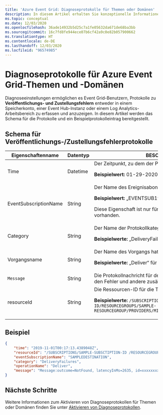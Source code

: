 ```yaml
---
title: 'Azure Event Grid: Diagnoseprotokolle für Themen oder Domänen'
description: In diesem Artikel erhalten Sie konzeptionelle Informationen über Diagnoseprotokolle für ein Azure Event Grid-Thema oder eine -Domäne.
ms.topic: conceptual
ms.date: 12/03/2020
ms.openlocfilehash: 36ade14932b5d25c7a1fe05632da671de68ba3bb
ms.sourcegitcommit: 16c7fd8fe944ece07b6cf42a9c0e82b057900662
ms.translationtype: HT
ms.contentlocale: de-DE
ms.lasthandoff: 12/03/2020
ms.locfileid: "96574985"
---
```

#  <a name="diagnostic-logs-for-azure-event-grid-topicsdomains"></a>Diagnoseprotokolle für Azure Event Grid-Themen und -Domänen
Diagnoseeinstellungen ermöglichen es Event Grid-Benutzern, Protokolle zu **Veröffentlichungs- und Zustellungsfehlern** entweder in einem Speicherkonto, einer Event Hub-Instanz oder einem Log Analytics-Arbeitsbereich zu erfassen und anzuzeigen. In diesem Artikel werden das Schema für die Protokolle und ein Beispielprotokolleintrag bereitgestellt.


## <a name="schema-for-publishdelivery-failure-logs"></a>Schema für Veröffentlichungs-/Zustellungsfehlerprotokolle

| Eigenschaftenname | Datentyp | BESCHREIBUNG |
| ------------- | --------- | ----------- | 
| Time | Datetime | Der Zeitpunkt, zu dem der Protokolleintrag generiert wurde. <p>**Beispielwert:**  01-29-2020 09:52:02.700</p> |
| EventSubscriptionName | String | Der Name des Ereignisabonnements. <p>**Beispielwert:** „EVENTSUB1“</p> <p>Diese Eigenschaft ist nur für Zustellungsfehlerprotokolle vorhanden.</p>  |
| Category | String | Der Name der Protokollkategorie. <p>**Beispielwerte:** „DeliveryFailures“ oder „PublishFailures“ | 
| Vorgangsname | String | Der Name des Vorgangs hat den Fehler verursacht.<p>**Beispielwerte:** „Deliver“ für Zustellungsfehler. |
| `Message` | String | Die Protokollnachricht für den Benutzer, in der der Grund für den Fehler und andere zusätzliche Details erläutert werden. |
| resourceId | String | Die Ressourcen-ID für die Themen-/Domänenressource.<p>**Beispielwerte:** `/SUBSCRIPTIONS/SAMPLE-SUBSCRIPTION-ID/RESOURCEGROUPS/SAMPLE-RESOURCEGROUP/PROVIDERS/MICROSOFT.EVENTGRID/TOPICS/TOPIC1` |

## <a name="example"></a>Beispiel

```json
{
    "time": "2019-11-01T00:17:13.4389048Z",
    "resourceId": "/SUBSCRIPTIONS/SAMPLE-SUBSCTIPTION-ID /RESOURCEGROUPS/SAMPLE-RESOURCEGROUP-NAME/PROVIDERS/MICROSOFT.EVENTGRID/TOPICS/SAMPLE-TOPIC-NAME ",
    "eventSubscriptionName": "SAMPLEDESTINATION",
    "category": "DeliveryFailures",
    "operationName": "Deliver",
    "message": "Message:outcome=NotFound, latencyInMs=2635, id=xxxxxxxxx-xxxx-xxxx-xxxx-xxxxxxxxxxxxx, systemId=xxxxxxxx-xxxx-xxxx-xxxx-xxxxxxxxxxx, state=FilteredFailingDelivery, deliveryTime=11/1/2019 12:17:10 AM, deliveryCount=0, probationCount=0, deliverySchema=EventGridEvent, eventSubscriptionDeliverySchema=EventGridEvent, fields=InputEvent, EventSubscriptionId, DeliveryTime, State, Id, DeliverySchema, LastDeliveryAttemptTime, SystemId, fieldCount=, requestExpiration=1/1/0001 12:00:00 AM, delivered=False publishTime=11/1/2019 12:17:10 AM, eventTime=11/1/2019 12:17:09 AM, eventType=Type, deliveryTime=11/1/2019 12:17:10 AM, filteringState=FilteredWithRpc, inputSchema=EventGridEvent, publisher=DIAGNOSTICLOGSTEST-EASTUS.EASTUS-1.EVENTGRID.AZURE.NET, size=363, fields=Id, PublishTime, SerializedBody, EventType, Topic, Subject, FilteringHashCode, SystemId, Publisher, FilteringTopic, TopicCategory, DataVersion, MetadataVersion, InputSchema, EventTime, fieldCount=15, url=sb://diagnosticlogstesting-eastus.servicebus.windows.net/, deliveryResponse=NotFound: The messaging entity 'sb://diagnosticlogstesting-eastus.servicebus.windows.net/eh-diagnosticlogstest' could not be found. TrackingId:c98c5af6-11f0-400b-8f56-c605662fb849_G14, SystemTracker:diagnosticlogstesting-eastus.servicebus.windows.net:eh-diagnosticlogstest, Timestamp:2019-11-01T00:17:13, referenceId: ac141738a9a54451b12b4cc31a10dedc_G14:"
}
```

## <a name="next-steps"></a>Nächste Schritte
Weitere Informationen zum Aktivieren von Diagnoseprotokollen für Themen oder Domänen finden Sie unter [Aktivieren von Diagnoseprotokollen](enable-diagnostic-logs-topic.md).
